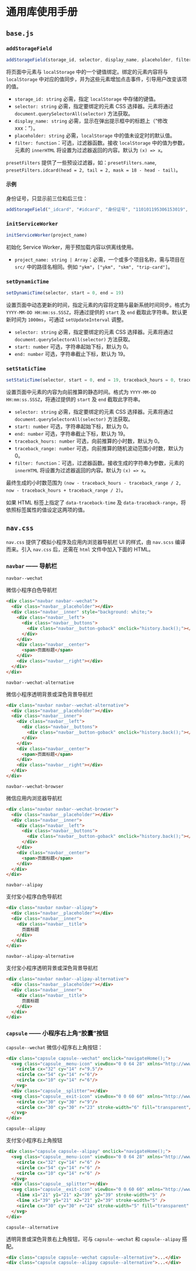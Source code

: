 # 通用库使用手册

## `base.js`

### `addStorageField`

```javascript
addStorageField(storage_id, selector, display_name, placeholder, filter = (x) => x)
```

将页面中元素与 `localStorage` 中的一个键值绑定。绑定的元素内容将与 `localStorage` 中对应的值同步，并为这些元素增加点击事件，引导用户改变该项的值。

- `storage_id: string` 必需，指定 `localStorage` 中存储的键值。
- `selector: string` 必需，指定要绑定的元素 CSS 选择器。元素将通过 `document.querySelectorAll(selector)` 方法获取。
- `display_name: string` 必需，显示在弹出提示框中的标题上（“修改 xxx：”）。
- `placeholder: string` 必需，`localStorage` 中的值未设定时的默认值。
- `filter: function`：可选，过滤器函数。接收 `localStorage` 中的值为参数，元素的 `innerHTML` 将设置为过滤器返回的内容。默认为 `(x) => x`。

`presetFilters` 提供了一些预设过滤器，如：`presetFilters.name`, `presetFilters.idcard(head = 2, tail = 2, mask = 18 - head - tail)`。

#### 示例

身份证号，只显示前三位和后三位：

```javascript
addStorageField("_idcard", "#idcard", "身份证号", "110101195306153019", presetFilters.idcard(3, 3))
```

### `initServiceWorker`

```javascript
initServiceWorker(project_name)
```

初始化 Service Worker，用于预加载内容以供离线使用。

- `project_name: string | Array`：必需，一个或多个项目名称，需与项目在 `src/` 中的路径名相同。例如 `"ykm"`，`["ykm", "skm", "trip-card"]`。

### `setDynamicTime`

```javascript
setDynamicTime(selector, start = 0, end = 19)
```

设置页面中动态更新的时间，指定元素的内容将定期与最新系统时间同步。格式为 `YYYY-MM-DD HH:mm:ss.SSSZ`，将通过提供的 `start` 及 `end` 截取此字符串。默认更新时间为 `1000ms`，可通过 `setUpdateInterval` 调整。

- `selector: string` 必需，指定要绑定的元素 CSS 选择器。元素将通过 `document.querySelectorAll(selector)` 方法获取。
- `start: number` 可选，字符串起始下标，默认为 0。
- `end: number` 可选，字符串截止下标，默认为 19。

### `setStaticTime`

```javascript
setStaticTime(selector, start = 0, end = 19, traceback_hours = 0, traceback_range = 0, filter = (x) => x)
```

设置页面中元素的内容为向前推算的静态时间。格式为 `YYYY-MM-DD HH:mm:ss.SSSZ`，将通过提供的 `start` 及 `end` 截取此字符串。

- `selector: string` 必需，指定要绑定的元素 CSS 选择器。元素将通过 `document.querySelectorAll(selector)` 方法获取。
- `start: number` 可选，字符串起始下标，默认为 0。
- `end: number` 可选，字符串截止下标，默认为 19。
- `traceback_hours: number` 可选，向前推算的小时数，默认为 0。
- `traceback_range: number` 可选，向前推算的随机波动范围小时数，默认为 0。
- `filter: function`：可选，过滤器函数。接收生成的字符串为参数，元素的 `innerHTML` 将设置为过滤器返回的内容。默认为 `(x) => x`。

最终生成的小时数范围为 `(now - traceback_hours - traceback_range / 2, now - traceback_hours + traceback_range / 2)`。

如果 HTML 标签上指定了 `data-traceback-time` 及 `data-traceback-range`，将依照标签属性的值设定这两项的值。

## `nav.css`

`nav.css` 提供了模拟小程序及应用内浏览器导航栏 UI 的样式，由 `nav.scss` 编译而来。引入 `nav.css` 后，还需在 `html` 文件中加入下面的 HTML。

### `navbar` —— 导航栏

`navbar--wechat`

微信小程序白色导航栏

```html
<div class="navbar navbar--wechat">
  <div class="navbar__placeholder"></div>
  <div class="navbar__inner" style="background: white;">
    <div class="navbar__left">
      <div class="navbar__buttons">
        <div class="navbar__button-goback" onclick="history.back();"></div>
      </div>
    </div>
    <div class="navbar__center">
      <span>页面标题</span>
    </div>
    <div class="navbar__right"></div>
  </div>
</div>
```

`navbar--wechat-alternative`

微信小程序透明背景或深色背景导航栏

```html
<div class="navbar navbar--wechat-alternative">
  <div class="navbar__placeholder"></div>
  <div class="navbar__inner">
    <div class="navbar__left">
      <div class="navbar__buttons">
        <div class="navbar__button-goback" onclick="history.back();"></div>
      </div>
    </div>
    <div class="navbar__center">
      <span>页面标题</span>
    </div>
    <div class="navbar__right"></div>
  </div>
</div>
```

`navbar--wechat-browser`

微信应用内浏览器导航栏

```html
<div class="navbar navbar--wechat-browser">
  <div class="navbar__placeholder"></div>
  <div class="navbar__inner">
    <div class="navbar__left">
      <div class="navbar__buttons">
        <div class="navbar__button-goback" onclick="history.back();"></div>
      </div>
    </div>
    <div class="navbar__center">
      <span>页面标题</span>
    </div>
  </div>
</div>
```

`navbar--alipay`

支付宝小程序白色导航栏

```html
<div class="navbar navbar--alipay">
  <div class="navbar__placeholder"></div>
  <div class="navbar__inner">
    <div class="navbar__title">
      页面标题
    </div>
  </div>
</div>
```

`navbar--alipay-alternative`

支付宝小程序透明背景或深色背景导航栏

```html
<div class="navbar navbar--alipay-alternative">
  <div class="navbar__placeholder"></div>
  <div class="navbar__inner">
    <div class="navbar__title">
      页面标题
    </div>
  </div>
</div>
```

### `capsule` —— 小程序右上角“胶囊”按钮

`capsule--wechat` 微信小程序右上角按钮：
```html
<div class="capsule capsule--wechat" onclick="navigateHome();">
  <svg class="capsule__menu-icon" viewBox="0 0 64 28" xmlns="http://www.w3.org/2000/svg">
    <circle cx="32" cy="14" r="9.5"/>
    <circle cx="54" cy="14" r="6"/>
    <circle cx="10" cy="14" r="6"/>
  </svg>
  <div class="capsule__splitter"></div>
  <svg class="capsule__exit-icon" viewBox="0 0 60 60" xmlns="http://www.w3.org/2000/svg">
    <circle cx="30" cy="30" r="9"/>
    <circle cx="30" cy="30" r="23" stroke-width="6" fill="transparent"/>
  </svg>
</div>
```

`capsule--alipay`

支付宝小程序右上角按钮

```html
<div class="capsule capsule--alipay" onclick="navigateHome();">
  <svg class="capsule__menu-icon" viewBox="0 0 64 28" xmlns="http://www.w3.org/2000/svg">
    <circle cx="32" cy="14" r="6" />
    <circle cx="54" cy="14" r="6" />
    <circle cx="10" cy="14" r="6" />
  </svg>
  <div class="capsule__splitter"></div>
  <svg class="capsule__exit-icon" viewBox="0 0 60 60" xmlns="http://www.w3.org/2000/svg">
    <line x1="21" y1="21" x2="39" y2="39" stroke-width="5" />
    <line x1="39" y1="21" x2="21" y2="39" stroke-width="5" />
    <circle cx="30" cy="30" r="24" stroke-width="5" fill="transparent" />
  </svg>
</div>
```

`capsule--alternative`

透明背景或深色背景右上角按钮，可与 `capsule--wechat` 和 `capsule--alipay` 搭配。

```html
<div class="capsule capsule--wechat capsule--alternative">...</div>
<div class="capsule capsule--alipay capsule--alternative">...</div>
```